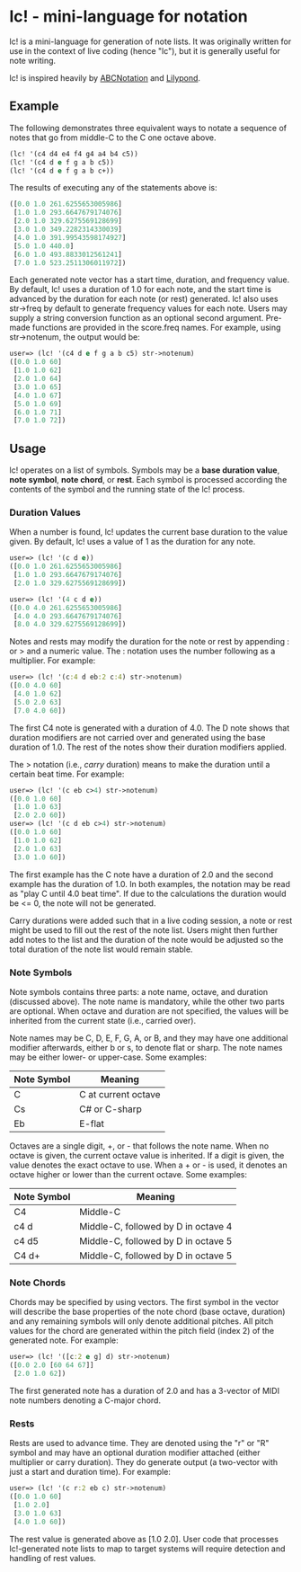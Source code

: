 # lc! - mini-language for notation

lc! is a mini-language for generation of note lists.  It was originally written
for use in the context of live coding (hence "lc"), but it is generally useful
for note writing.  
  
lc! is inspired heavily by [ABCNotation](http://www.abcnotation.com) and
[Lilypond](http://www.lilypond.org). 


## Example

The following demonstrates three equivalent ways to notate a sequence of notes
that go from middle-C to the C one octave above.

```clojure
(lc! '(c4 d4 e4 f4 g4 a4 b4 c5))
(lc! '(c4 d e f g a b c5))
(lc! '(c4 d e f g a b c+))
```

The results of executing any of the statements above is:

```clojure
([0.0 1.0 261.6255653005986] 
 [1.0 1.0 293.6647679174076] 
 [2.0 1.0 329.6275569128699] 
 [3.0 1.0 349.2282314330039] 
 [4.0 1.0 391.99543598174927] 
 [5.0 1.0 440.0] 
 [6.0 1.0 493.8833012561241] 
 [7.0 1.0 523.2511306011972])
```

Each generated note vector has a start time, duration, and frequency value. 
By default, lc! uses a duration of 1.0 for each note, and the start time is
advanced by the duration for each note (or rest) generated. lc! also uses 
str-\>freq by default to generate frequency values for each note. Users
may supply a string conversion function as an optional second argument. Pre-made
functions are provided in the score.freq names.  For example, using 
str-\>notenum, the output would be:

```clojure
user=> (lc! '(c4 d e f g a b c5) str->notenum)
([0.0 1.0 60] 
 [1.0 1.0 62] 
 [2.0 1.0 64] 
 [3.0 1.0 65] 
 [4.0 1.0 67] 
 [5.0 1.0 69] 
 [6.0 1.0 71] 
 [7.0 1.0 72])
```

## Usage

lc! operates on a list of symbols. Symbols may be a **base duration value**, **note
symbol**, **note chord**, or **rest**. Each symbol is processed according the contents of
the symbol and the running state of the lc! process. 


### Duration Values

When a number is found, lc! updates the current base duration to the value
given.  By default, lc! uses a value of 1 as the duration for any note.  

```clojure
user=> (lc! '(c d e))
([0.0 1.0 261.6255653005986] 
 [1.0 1.0 293.6647679174076] 
 [2.0 1.0 329.6275569128699])

user=> (lc! '(4 c d e))
([0.0 4.0 261.6255653005986] 
 [4.0 4.0 293.6647679174076] 
 [8.0 4.0 329.6275569128699])
```

Notes and rests may modify the duration for the note or rest by appending : or
\> and a numeric value. The : notation uses the number following as a
multiplier. For example: 

```clojure
user=> (lc! '(c:4 d eb:2 c:4) str->notenum)
([0.0 4.0 60] 
 [4.0 1.0 62] 
 [5.0 2.0 63] 
 [7.0 4.0 60])
```

The first C4 note is generated with a duration of 4.0. The D note shows that
duration modifiers are not carried over and generated using the base duration of 1.0.
The rest of the notes show their duration modifiers applied. 

The \> notation (i.e., *carry* duration) means to make the duration until a
certain beat time.  For example:

```clojure
user=> (lc! '(c eb c>4) str->notenum)
([0.0 1.0 60] 
 [1.0 1.0 63] 
 [2.0 2.0 60])
user=> (lc! '(c d eb c>4) str->notenum)
([0.0 1.0 60] 
 [1.0 1.0 62] 
 [2.0 1.0 63] 
 [3.0 1.0 60])
```

The first example has the C note have a duration of 2.0 and the second example
has the duration of 1.0. In both examples, the notation may be read as "play C
until 4.0 beat time".  If due to the calculations the duration would be <= 0,
the note will not be generated.

Carry durations were added such that in a live coding session, a note or rest
might be used to fill out the rest of the note list. Users might then further
add notes to the list and the duration of the note would be adjusted so the
total duration of the note list would remain stable.  

### Note Symbols

Note symbols contains three parts: a note name, octave, and duration (discussed
above).  The note name is mandatory, while the other two parts are optional.  When
octave and duration are not specified, the values will be inherited from the
current state (i.e., carried over).

Note names may be C, D, E, F, G, A, or B, and they may have one additional 
modifier afterwards, either b or s, to denote flat or sharp.  The note names
may be either lower- or upper-case. Some examples:

| Note Symbol | Meaning |
| ----------- | ------- |
| C  | C at current octave |
| Cs | C# or C-sharp |
| Eb | E-flat |

Octaves are a single digit, +, or - that follows the note name.  When no octave
is given, the current octave value is inherited. If a digit is given, the value
denotes the exact octave to use.  When a + or - is used, it denotes an octave
higher or lower than the current octave. Some examples:


| Note Symbol | Meaning |
| ----------- | ------- |
| C4    | Middle-C |
| c4 d   | Middle-C, followed by D in octave 4|
| c4 d5   | Middle-C, followed by D in octave 5|
| C4 d+ | Middle-C, followed by D in octave 5|

### Note Chords

Chords may be specified by using vectors. The first symbol in the vector will describe the base properties of the note chord (base octave, duration) and any remaining symbols will only denote additional pitches.  All pitch values for the chord are generated within the pitch field (index 2) of the generated note.  For example:

```clojure
user=> (lc! '([c:2 e g] d) str->notenum)
([0.0 2.0 [60 64 67]] 
 [2.0 1.0 62])
```

The first generated note has a duration of 2.0 and has a 3-vector of MIDI note numbers denoting a C-major chord. 

### Rests

Rests are used to advance time. They are denoted using the "r" or "R" symbol
and may have an optional duration modifier attached (either multiplier or carry
duration).  They do generate output (a two-vector with just a start and
duration time). For example:

```clojure
user=> (lc! '(c r:2 eb c) str->notenum)
([0.0 1.0 60] 
 [1.0 2.0] 
 [3.0 1.0 63] 
 [4.0 1.0 60])
```

The rest value is generated above as [1.0 2.0]. User code that processes lc!-generated note lists to map to target systems will require detection and handling of rest values.

